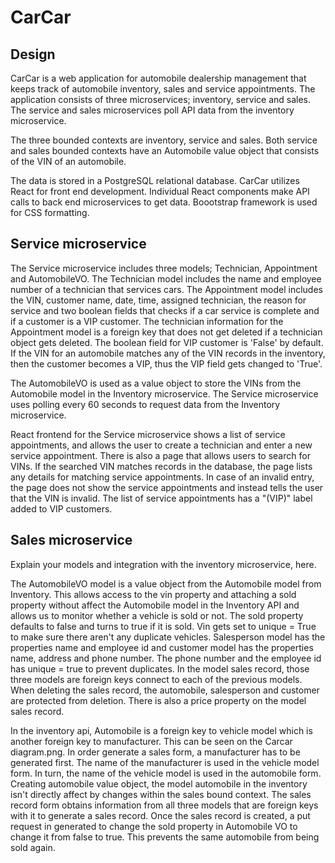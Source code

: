 # CarCar

## Design

CarCar is a web application for automobile dealership management that keeps track of automobile inventory, sales and service appointments. The application consists of three microservices; inventory, service and sales. The service and sales microservices poll API data from the inventory microservice.

The three bounded contexts are inventory, service and sales. Both service and sales bounded contexts have an Automobile value object that consists of the VIN of an automobile.

The data is stored in a PostgreSQL relational database. CarCar utilizes React for front end development. Individual React components make API calls to back end microservices to get data. Boootstrap framework is used for CSS formatting.

## Service microservice

The Service microservice includes three models; Technician, Appointment and AutomobileVO. The Technician model includes the name and employee number of a technician that services cars. The Appointment model includes the VIN, customer name, date, time, assigned technician, the reason for service and two boolean fields that checks if a car service is complete and if a customer is a VIP customer. The technician information for the Appointment model is a foreign key that does not get deleted if a technician object gets deleted. The boolean field for VIP customer is 'False' by default. If the VIN for an automobile matches any of the VIN records in the inventory, then the customer becomes a VIP, thus the VIP field gets changed to 'True'.

The AutomobileVO is used as a value object to store the VINs from the Automobile model in the Inventory microservice. The Service microservice uses polling every 60 seconds to request data from the Inventory microservice.

React frontend for the Service microservice shows a list of service appointments, and allows the user to create a technician and enter a new service appointment. There is also a page that allows users to search for VINs. If the searched VIN matches records in the database, the page lists any details for matching service appointments. In case of an invalid entry, the page does not show the service appointments and instead tells the user that the VIN is invalid. The list of service appointments has a "(VIP)" label added to VIP customers.

## Sales microservice

Explain your models and integration with the inventory
microservice, here.

The AutomobileVO model is a value object from the Automobile model from Inventory. This allows access to the vin property and attaching a sold property without affect the Automobile model in the Inventory API and allows us to monitor whether a vehicle is sold or not. The sold property defaults to false and turns to true if it is sold. Vin gets set to unique = True to make sure there aren't any duplicate vehicles.
Salesperson model has the properties name and employee id and customer model has the properties name, address and phone number. The phone number and the employee id has unique = true to prevent duplicates.
In the model sales record, those three models are foreign keys connect to each of the previous models. When deleting the sales record, the automobile, salesperson and customer are protected from deletion. There is also a price property on the model sales record.

In the inventory api, Automobile is a foreign key to vehicle model which is another foreign key to manufacturer. This can be seen on the Carcar diagram.png. In order generate a sales form, a manufacturer has to be generated first. The name of the manufacturer is used in the vehicle model form. In turn, the name of the vehicle model is used in the automobile form. Creating automobile value object, the model automobile in the inventory isn't directly affect by changes within the sales bound context. The sales record form obtains information from all three models that are foreign keys with it to generate a sales record. Once the sales record is created, a put request in generated to change the sold property in Automobile VO to change it from false to true. This prevents the same automobile from being sold again.
